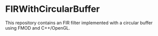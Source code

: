 # FIRWithCircularBuffer
This repository contains an FIR filter implemented with a circular buffer using FMOD and C++/OpenGL.
